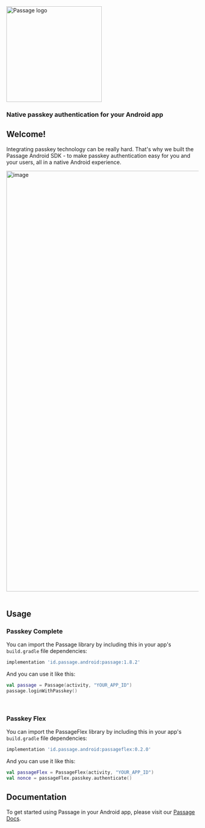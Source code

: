 <img src="https://storage.googleapis.com/passage-docs/passage-logo-gradient.svg" alt="Passage logo" style="width:250px;"/>

### Native passkey authentication for your Android app
## Welcome!
Integrating passkey technology can be really hard. That's why we built the Passage Android SDK - to make passkey authentication easy for you and your users, all in a native Android experience.

<img width="700" height="1100" alt="image" src="https://github.com/user-attachments/assets/674fd6e6-0330-42e2-b467-eada7709f509">

<br>
<br>

## Usage

### Passkey Complete

You can import the Passage library by including this in your app's `build.gradle` file dependencies:
```gradle
implementation 'id.passage.android:passage:1.8.2'
```

And you can use it like this:
```kotlin
val passage = Passage(activity, "YOUR_APP_ID")
passage.loginWithPasskey()
```
<br>

### Passkey Flex

You can import the PassageFlex library by including this in your app's `build.gradle` file dependencies:
```gradle
implementation 'id.passage.android:passageflex:0.2.0'
```

And you can use it like this:
```kotlin
val passageFlex = PassageFlex(activity, "YOUR_APP_ID")
val nonce = passageFlex.passkey.authenticate()
```
<!--
<br>

### Authentikit

You can import the Authentikit library by including this in your app's `build.gradle` file dependencies:
```gradle
implementation 'id.passage.android:authentikit:0.1.0'
```

And you can use it like this:
```kotlin
val authentikit = Authentikit(this, "YOUR_CLIENT_SIDE_KEY")
authentikit.passkey.evaluateReadiness()
```
-->

## Documentation
To get started using Passage in your Android app, please visit our [Passage Docs](https://docs.passage.id/mobile/android/).
